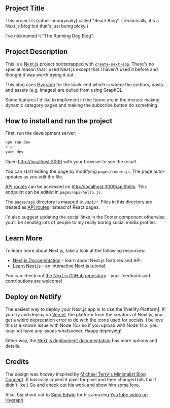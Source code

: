 ## Project Title

This project is (rather unoriginally) called "React Blog". (Technically, it's a Next.js blog but that's just being picky.)

I've nicknamed it "The Running Dog Blog".

## Project Description

This is a [Next.js](https://nextjs.org/) project bootstrapped with [`create-next-app`](https://github.com/vercel/next.js/tree/canary/packages/create-next-app). There's no special reason that I used Next.js except that I haven't used it before and thought it was worth trying it out.

This blog uses [Hygraph](https://app.hypgraph.com) for the back-end which is where the authors, posts and assets (e.g. images) are pulled from using GraphQL.

Some features I'd like to implement in the future are in the menus: making dynamic category pages and making the subscribe button do something.

## How to install and run the project

First, run the development server:

```bash
npm run dev
# or
yarn dev
```

Open [http://localhost:3000](http://localhost:3000) with your browser to see the result.

You can start editing the page by modifying `pages/index.js`. The page auto-updates as you edit the file.

[API routes](https://nextjs.org/docs/api-routes/introduction) can be accessed on [http://localhost:3000/api/hello](http://localhost:3000/api/hello). This endpoint can be edited in `pages/api/hello.js`.

The `pages/api` directory is mapped to `/api/*`. Files in this directory are treated as [API routes](https://nextjs.org/docs/api-routes/introduction) instead of React pages.

I'd also suggest updating the social links in the Footer component otherwise you'll be sending lots of people to my really boring social media profiles.

## Learn More

To learn more about Next.js, take a look at the following resources:

- [Next.js Documentation](https://nextjs.org/docs) - learn about Next.js features and API.
- [Learn Next.js](https://nextjs.org/learn) - an interactive Next.js tutorial.

You can check out [the Next.js GitHub repository](https://github.com/vercel/next.js/) - your feedback and contributions are welcome!

## Deploy on Netlify

The easiest way to deploy your Next.js app is to use the [Netlify Platform]. If you try and deploy on [Vercel](https://vercel.com/new?utm_medium=default-template&filter=next.js&utm_source=create-next-app&utm_campaign=create-next-app-readme), the platform from the creators of Next.js, you get a weird deprecation error to do with the icons used for socials. I believe this is a known issue with Node 16.x so if you upload with Node 14.x, you may not have any issues whatsoever. Happy deploying!

Either way, the [Next.js deployment documentation](https://nextjs.org/docs/deployment) has more options and details.

## Credits

The design was _heavily_ inspired by [Michael Terry's Minimalist Blog Concept](https://www.behance.net/gallery/58000685/Minimalist-Blog-Concept?tracking_source=search_projects_appreciations%7Cblog+minimalist). (I basically copied it pixel for pixel and then changed bits that I didn't like.) Go and check out his work and show him some love.

Also, big shout out to [Simo Edwin](https://github.com/developedbyed/) for his amazing [YouTube video on Hygraph](https://youtu.be/Dc7LAgqy1_E).
